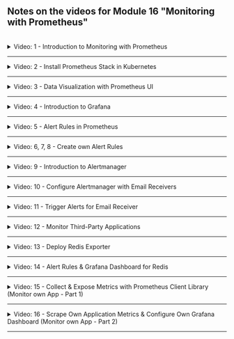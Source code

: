 ## Notes on the videos for Module 16 "Monitoring with Prometheus"
<br />

<details>
<summary>Video: 1 - Introduction to Monitoring with Prometheus</summary>
<br />

Prometheus is an open-source monitoring system and alerting toolkit. It is used widely and has an active community. Prometheus gathers, organizes, and stores metrics as time series data from targets by "scraping" metrics HTTP endpoints. It can also trigger alerts when specified conditions are observed.

Prometheus was designed for monitoring highly dynamic container environments like Kubernetes or Docker Swarm, but it can also be used to monitor traditional bare server applications.

### Why should you use Prometheus?
Monitoring highly dynamic container environments can be very challenging, so it helps to have tools like Prometheus, which are designed for monitoring these types of environments. When you have 100s or 1000s of containers, plus components on multiple levels (infrastructure, platform, application) you need a way to have a visibility and consistent monitoring across all these components. Without visibility, it's a black box for you. When things break inside your complex environment, you have no idea what is happening. You don't know what has caused the issue, what is not working.

**Example:** Many application errors appear in frontend to the end user. They only see the error message, but the cause can be any of the many components in the backend. Monitoring can help identifying the problem quickly with little effort. Instead of manually trying to troubleshoot across multiple components, it will help exactly pin point directly to the root cause.

With Prometheus everything is automated. It's constantly monitoring and looking out for any issues real time and may even identify a potential issue before it happens, so you can prevent it.

Prometheus
- constantly monitors all the services
- triggers alerts when a services crashes
- helps to identify problems before they happen

### Architecture
The `Prometheus Server` is the main component that does the actual monitoring work. It consists of a `Data Retrieval Worker` which scrapes the metrics data from applications, servers or services and stores it in a `Time Series Database`. It also contains an `HTTP Server` which accepts PromQL queries and is used by other components like the `Prometheus Web UI` or `Grafana`.

The applications, servers or services that are monitored by Prometheus are called `Targets`. And the units of these targets that are monitored (like CPU status, memory usage, disk space, requests count, exceptions count, request duration, etc.) are called `Metrics`.

The metrics are stored in human readable format. The contain a `Type` and a `Help` attribute. The type is one of the following:
- Counter: how many times x happened
- Gauge: what is the current value of x now
- Histogramm: how long or how big
The help attribute is just a description of what the metric is.

Prometheus collects the metrics data from targets by pulling that data from HTTP endpoints (`[host-address]/metrics`] the targets expose. The result returned by these endpoints must be in a format that Prometheus understands. Some services expose `/metrics` endpoints by default, others need another component for that, so called `Exporters`. Exporters help in exporting existing metrics from third-party systems as Prometheus metrics. An exporter is a service that fetches metrics from a target and converts the data and exposes them as Prometheus metrics. Prometheus can then scrape this endpoint as usual. Some exporters are maintained as part of the official Prometheus organization, others are externally contributed and maintained.

For example if you want to monitor a Linux server, you
- download a node exporter
- untar and execute it
- it converts metrics of the server
- and exposes a /metrics endpoint
- you configure Prometheus to scrape this endpoint

Exporters are often available as Docker images. If you want to monitor a MySQL database running in a pod inside a Kubernetes cluster, you can add a mysql exporter as a sidecar to that pod. Prometheus also provides monitoring of K8s cluster node resources out-of-the-box.

To monitor your own application, Prometheus provides client libraries for many different languages, that allow you to define and expose internal metrics via an HTTP endpoint on your application's instance.

If the number of targets to be monitored increases and one Prometheus server instance is no longer sufficient for scraping all the metrics endpoints, you can start additional Prometheus servers. These servers can then build a Prometheus federation wherein a Prometheus server can scrape data from other Prometheus servers.

When a target only runs for a short time, shorter than the scraping interval (e.g. a short-living batch job), it is also possible to define a `Push Gateway` the short-living target pushes its metrics to. Prometheus then collects the metrics from this gateway at a later time.

### Configuring Prometheus
You write your configuration in a `prometheus.yml` file to let Prometheus know what to scrape (which targets) and when (at what interval). Targets are discovered via a service discovery mechanism.

Example Config File:
```yaml
# how often Prometheus will scrape its targets
global:
  scrape_interval: 15s
  evaluation_interval: 15s

# rules for aggregating metric values or creating alerts when conditions are met
rule_files:
  - first.rules
  - second.rules

# what resources Prometheus monitors
scrape_configs:
  - job_name: prometheus
    static_configs:
      - targets: ['localhost:9090']  # Prometheus has its own /metrics endpoint
  - job_name: node_exporter
    scrape_interval: 1m
    scrape_timeout: 1m
    static_configs:
      - targets: ['localhost:9100']
```

Default values for each job are:
```yaml
metrics_path: "/metrics"
scheme: "http"
```

### Alertmanager
The Alertmanager handles alerts sent by Prometheus server. It takes care of deduplicating, grouping and routing them to the correct receiver integrations. Receivers can be email, PagerDuty, Slack etc. The Prometheus server reads the alert rules and if a condition for an alert is met, an alert is fired (i.e. sent to the alert manager).

### Prometheus Data Storage
Prometheus includes a local on-disk time series database, but optionally integrates with remote storage systems. Data in local storage is stored in a custom, highly efficient format.

### Querying Prometheus
Prometheus provides a functional query language called PromQL. It lets user select and aggregate time series data in real time.

Example queries:
```sh
http_requests_total{status!~"4.."}  # query all HTTP status codes except 4xx ones
rate(http_requests_total[5m])[30m:] # returns the 5min rate of the http_requests_total metric for the past 30mins
```

Options to view results are:
- Query target directly
- Prometheus Web UI
- Use a more powerful visualization tool, e.g. Grafana


</details>

*****

<details>
<summary>Video: 2 - Install Prometheus Stack in Kubernetes</summary>
<br />

### Setup Prometheus in an EKS Cluster
How can we deploy the different parts of the Prometheus monitoring stack in a Kubernetes cluster? There are several ways of doing it.

- Do it manually yoursef: Write all the configuration yaml files of the Prometheus components (like deployments, stateful sets, services, config maps, secrets etc. for Prometheus server, Alertmanager, Grafana, etc.) yourself and apply them to the cluster in the right order. This is a very inefficient way.
- Use an Operator: Find a Prometheus operator (manages the combination of all Prometheus components as one unit) and deploy it in the K8s cluster using the configuration files of the operator.
- Use a Helm chart to deploy an operator: Helm manages the initial setup of the operator and the operator will manage the running Prometheus setup.

In the [first demo project](./demo-projects/1-install-prometheus-in-k8s/) we 
- create an EKS cluster using eksctl,
- deploy the microservices application we know from module 10 (Kubernetes) on that cluster,
- deploy the Prometheus stack,
- monitor the Kubernetes cluster,
- and monitor the microservices application.

</details>

*****

<details>
<summary>Video: 3 - Data Visualization with Prometheus UI</summary>
<br />

With monitoring we want to notice when something unexpected happens, i.e. we want to observe anomalies (CPU spikes, insufficient storage, high load, unauthorized requests, etc.). And then we want to react accordingly. Visualizing the monitored data can help a lot in these tasks.

### Prometheus UI
After having deployed the Prometheus monitoring stack, you can setup port forwarding for the service `service/monitoring-kube-prometheus-prometheus`:

```sh
kubectl port-forward service/monitoring-kube-prometheus-prometheus -n monitoring 9090:9090
# [1] 20532
# Forwarding from [::1]:9090 -> 9090
``` 

Open the browser and navigate to 'http://localhost:9090' to see the Prometheus Web UI.
- To see the list of monitored components, open Status (in the menu bar) > Targets.
- To see all the metrics being collected, press the 'earth'-button next to "Execute" on the top right of the Prometheus dashboard and select a metric. To filter a metric you can add the filter criteria within curly braces (e.g. `apiserver_request_total{verb="GET"}`). 
- To see the configuration, open Status > Configuration. The `scrape_configs` section within the configuration contains a list of jobs:

```yaml
...
scrape_configs:
- job_name: serviceMonitor/monitoring/monitoring-kube-prometheus-alertmanager/0
  honor_timestamps: true
  scrape_interval: 30s
  scrape_timeout: 10s
  metrics_path: /metrics
  scheme: http
  follow_redirects: true
  enable_http2: true
  ...
```

What is the concept of a `job` in Prometheus? A target may have multiple endpoints (aka instances). And a collection of such instances with the same purpose is called a 'job'. 

Prometheus UI can be helpful to debug the configuration. But it is not really helpful in visualizing anomalies. Grafana, which is discussed in the next video, is much better for that purpose.

</details>

*****

<details>
<summary>Video: 4 - Introduction to Grafana</summary>
<br />

### Introduction to the Grafana UI
Grafana is a powerful open source visualization and analytics software. It was already deployed with the Prometheus Operator Helm Chart.

List the services in the 'monitoring' namespace to get information about the Grafana service:
```sh
kubectl get services -n monitoring
# NAME                                      TYPE        CLUSTER-IP       EXTERNAL-IP   PORT(S)                      AGE
# alertmanager-operated                     ClusterIP   None             <none>        9093/TCP,9094/TCP,9094/UDP   2d
# monitoring-grafana                        ClusterIP   10.100.22.92     <none>        80/TCP                       2d
# monitoring-kube-prometheus-alertmanager   ClusterIP   10.100.214.211   <none>        9093/TCP,8080/TCP            2d
# monitoring-kube-prometheus-operator       ClusterIP   10.100.79.107    <none>        443/TCP                      2d
# monitoring-kube-prometheus-prometheus     ClusterIP   10.100.145.159   <none>        9090/TCP,8080/TCP            2d
# monitoring-kube-state-metrics             ClusterIP   10.100.117.112   <none>        8080/TCP                     2d
# monitoring-prometheus-node-exporter       ClusterIP   10.100.141.223   <none>        9100/TCP                     2d
# prometheus-operated                       ClusterIP   None             <none>        9090/TCP                     2d
```

As you see the 'monitoring-grafana' service is listening on port 80. So lets setup port forwarding for this service:

```sh
kubectl port-forward service/monitoring-grafana -n monitoring 8080:80
# [2] 22356
# Forwarding from [::1]:8080 -> 3000
``` 

Open the browser and navigate to 'http://localhost:8080' to get to the login page of Grafana. The Helm chart of Prometheus stack is configured with login credentials. The username is 'admin' and the password is 'prom-operator'.

The Grafana UI is made up of dashboards. A dashboard is a set of one or more panels. Toggle the hamburger menu on the top left and select 'Dashboards' to open a list of dashboards already configured by the Helm chart. Dashboards are grouped into folders ('General' is the only folder right now). The get a first impression, open the 'Kubernetes / Compute Resources / Cluster' dashboard. 

As you see, a dashboard is a set of one or more panels. It is organized into one or more rows. Rows are logical dividers within a dashboard. They are used to group panels together.

Panel are the basic visualization building blocks in Grafana. They are composed by a query and a visualization. Each panel has a query editor specific to the data source selected in the panel. A panel can be moved and resized within a dashboard.

you can create your own dashboard if you want or you can edit existing ones (e.g. adding / removing panels).

Using the time range selector in the upper right you can zoom in or out in a graph. To zoom in you can also directly select the time frame of interest in a displayed graph.

In the right upper corner of each panel you'll find a 3-dot menu providing action like 'Edit', where you can edit the PromQL expressions used to collect the metrics the panel is based on. You may also choose another chart type.

### Create your own Dashboard
Navigate to Home > Dashboards, press the blue "New" button and select "New dashboard". Press "Add visualization" and select the Prometheus data source. In the metrics explorer you can select a metric, e.g. `cluster:node_cpu:sum_rate5m`. Press "Run queries" to display the graph. Press "Apply" to put the visualization on your new dashboard. Using the "Add" button you can add new rows or visualizations to the dashboard.

See [Grafana Documentation](https://grafana.com/docs/grafana/latest/dashboards/)

### Test Anomalies
To force a CPU spike that can be analyzed in Grafana, we are going to deploy a pod in the cluster, that sends a lot of requests to the endpoint of our online shop application. Execute the following command:
```sh
kubectl run curl-test --image=radial/busyboxplus:curl -i --tty --rm
[ root@curl-test:/ ]$ vi test.sh
# add the following content in vi:
for i in $(seq 1 10000)
do
  curl http://aef508a483cb942da8affab91f564595-502614928.eu-central-1.elb.amazonaws.com > text.txt
done
# save the file and make it executable
chmod +x test.sh

# run the script
./test.sh

# after the script has ended (ca. 5min) exit the pod
exit
```

Now you can have a look at the dashboards `Node Exporter / Nodes`, `Kubernetes / Compute Resources / Cluster`, `Kubernetes / Compute Resources / Namespace (Workloads)`, `Kubernetes / Compute Resources / Node (Pods)` or `Kubernetes / Compute Resources / Pod` to see the spike in CPU usage and find out which microservice contributed the biggest part of this CPU usage.

### Configure Users & Data Sources
As an admin user you can manage teams and users in Grafana. Open the hamburger menu in the top left corner and select 'Administration > Users' or 'Administration > Teams'.

To manage the datasources (endpoints Grafana uses to collect its data), open the hamburger menu in the top left corner and select 'Connections > Add new connection' or 'Connections > Data sources'. In the dashboards you can only visualize data coming from one of the configured data sources.

In the current Grafana setup configured by the Helm chart, there are two data sources: 'Prometheus' (= default) with the endpoint http://monitoring-kube-prometheus-prometheus.monitoring:9090 and 'Alertmanager' with the endpoint http://monitoring-kube-prometheus-alertmanager.monitoring:9093/.


</details>

*****

<details>
<summary>Video: 5 - Alert Rules in Prometheus</summary>
<br />

Instead of constantly checking the metrics visualization, you want to get notified when something special happens. Only then you will check your dashboards. So we need to configure the monitoring stack to notify us whenever something unexpected happens.

Alerting with Prometheus is separated into 2 parts:
- 1. Alerting rules in Prometheus server send alerts to an Alertmanager
- 2. Alertmanager then manages (deduplicating, grouping, routing) those alerts, including sending out notifications

Main steps to setup alerting and notifications:
- Setup and configure the Alertmanager
- Configure Prometheus to talk to the Alertmanager
- Create alerting rules in Prometheus

Prometheus server and Alertmanager each have their own configuration file.

See [Prometheus Alerting Documentation](https://prometheus.io/docs/alerting/latest/overview/)

### Examine existing alert rules
Existing alert rules can inspect on Prometheus UI > Alerts. The first one looks like this:
```yaml
name: AlertmanagerFailedReload
expr: max_over_time(alertmanager_config_last_reload_successful{job="monitoring-kube-prometheus-alertmanager",namespace="monitoring"}[5m]) == 0
for: 10m
labels:
  severity: critical
annotations:
  description: Configuration has failed to load for {{ $labels.namespace }}/{{ $labels.pod}}.
  runbook_url: https://runbooks.prometheus-operator.dev/runbooks/alertmanager/alertmanagerfailedreload
  summary: Reloading an Alertmanager configuration has failed.
```

`expr` is a PromQL expression. It contains a metric (`alertmanager_config_last_reload_successful`), a filter applied to that metric (`{job="monitoring-kube-prometheus-alertmanager",namespace="monitoring"}`) and a function applied on the filtered metric (`max_over_time(...[5m])`, [5m] is a parameter of the function).

`severity` let's you define how important/severe the problem is.\
(By the way: You may define your own custom labels to group alert rules and select them based on this grouping.)

`for` lets you define a duration Prometheus is waiting before it fires an alert if the problem still exists after that duration.

`description` specifies the alert message that will be sent. `$labels` references the metric attributes (that can be used to filter the metric).

`runbook_url` points to a web page describing the alert rule (including tips on how to fix the problem if it occurs).

`summary` holds a short explanation of the alert rule.

</details>

*****

<details>
<summary>Video: 6, 7, 8 - Create own Alert Rules</summary>
<br />

Let's say we want to get an alert 
- when the CPU usage exceeds 50% (based on the Grafana visualization we saw that normally the CPU usage is between 20 and 40%)
- or when a Pod cannot start.

How do we configure according alert rules?

See the first part of [demo project #2](./demo-projects/2-alerting/).

</details>

*****

<details>
<summary>Video: 9 - Introduction to Alertmanager</summary>
<br />

When a Prometheus alerting rule is in 'firing' state, it means that Prometheus is sending the alert to the alertmanager. The alertmanager then dispatches notifications about the alert. It takes care of deduplicating, grouping and routing the alerts to the correct receiver integration.

Alertmanager is an application on its own and thus has its own configuration file. It also has a simple UI, which can be accessed after doing the following port forwarding:

```sh
kubectl port-forward svc/monitoring-kube-prometheus-alertmanager -n monitoring 9093:9093
```

Select 'Status' to get some status information as well as the current configuration:

```yaml
global:
  resolve_timeout: 5m
  http_config:
    follow_redirects: true
    enable_http2: true
  smtp_hello: localhost
  smtp_require_tls: true
  pagerduty_url: https://events.pagerduty.com/v2/enqueue
  opsgenie_api_url: https://api.opsgenie.com/
  wechat_api_url: https://qyapi.weixin.qq.com/cgi-bin/
  victorops_api_url: https://alert.victorops.com/integrations/generic/20131114/alert/
  telegram_api_url: https://api.telegram.org
  webex_api_url: https://webexapis.com/v1/messages
route:
  receiver: "null"  # <-- global receiver definition
  group_by:
  - namespace
  continue: false
  routes:           # <-- receivers for specific alerts
  - receiver: "null"
    matchers:
    - alertname=~"InfoInhibitor|Watchdog"  # <-- label=value
    continue: false
  group_wait: 30s
  group_interval: 5m
  repeat_interval: 12h  # <-- deduplication
inhibit_rules:
- source_matchers:
  - severity="critical"
  target_matchers:
  - severity=~"warning|info"
  equal:
  - namespace
  - alertname
- source_matchers:
  - severity="warning"
  target_matchers:
  - severity="info"
  equal:
  - namespace
  - alertname
- source_matchers:
  - alertname="InfoInhibitor"
  target_matchers:
  - severity="info"
  equal:
  - namespace
receivers:
- name: "null"
templates:
- /etc/alertmanager/config/*.tmpl
```

The main sections of the alertmanager configuration file are:
- `global`: parameters that are valid in all other configuration contexts
- `route`: defines which alerts are dispatched to which receiver; only receivers declared in the `receivers` section may be referenced here
- `inhibit_rules`
- `receivers`: defines the receivers (notification integrations); only 
- `templates`

As you can see, the only receiver configured by default is the "null" receiver. That's why no notifications were sent to anywhere even though Prometheus was firing alerts.

For each alert you can define its own receiver. For example:
- send all K8s cluster related issues to admin email
- send all application related issues to developer team's slack channel
This is configured in the `route` section.

</details>

*****

<details>
<summary>Video: 10 - Configure Alertmanager with Email Receivers</summary>
<br />

We now want to configure an email receiver for the two alert rules.

See the second part of [demo project #2](./demo-projects/2-alerting/).

</details>

*****

<details>
<summary>Video: 11 - Trigger Alerts for Email Receiver</summary>
<br />

We now want to trigger alerts to test the email receiver.

See the finish of [demo project #2](./demo-projects/2-alerting/).

</details>

*****

<details>
<summary>Video: 12 - Monitor Third-Party Applications</summary>
<br />

So far we are monitoring Kubernetes components, the resource consumption on the nodes and the Prometheus stack itself. But we still don't monitor our own application (the online shop microservices) or third-party applications like Redis. In this video we're going to learn how to monitor the latter.

We do not just want to know whether the Redis pod is running, but rather monitor the Redis application itself within the pod. For this purpose there are [Prometheus Exporters](https://prometheus.io/docs/instrumenting/exporters/).

An exporter gets metrics data from the service, translates these service-specific metrics to Prometheus understandable metrics and exposes these translated metrics under a `/metrics` endpoint. Prometheus then scrapes this endpoint.

When we deploy a new exporter we need to tell Prometheus that there is a new endpoint to be scraped. This task can be automated by deploying a custom K8s component of kind `ServiceMonitor`. The ServiceMonitor component deployed together with the exporter just needs to have a label `release` with the value `monitoring` to be detected by Prometheus.

```sh
kubectl get servicemonitor -n monitoring
# NAME                                                 AGE
# monitoring-grafana                                   9d
# monitoring-kube-prometheus-alertmanager              9d
# monitoring-kube-prometheus-apiserver                 9d
# monitoring-kube-prometheus-coredns                   9d
# monitoring-kube-prometheus-kube-controller-manager   9d
# monitoring-kube-prometheus-kube-etcd                 9d
# monitoring-kube-prometheus-kube-proxy                9d
# monitoring-kube-prometheus-kube-scheduler            9d
# monitoring-kube-prometheus-kubelet                   9d
# monitoring-kube-prometheus-operator                  9d
# monitoring-kube-prometheus-prometheus                9d
# monitoring-kube-state-metrics                        9d
# monitoring-prometheus-node-exporter                  9d

kubectl get servicemonitor monitoring-kube-prometheus-alertmanager -n monitoring -o yaml
# apiVersion: monitoring.coreos.com/v1
# kind: ServiceMonitor
# metadata:
#   annotations:
#     meta.helm.sh/release-name: monitoring
#     meta.helm.sh/release-namespace: monitoring
#   creationTimestamp: "2023-09-06T20:31:35Z"
#   generation: 1
#   labels:
#     app: kube-prometheus-stack-alertmanager
#     app.kubernetes.io/instance: monitoring
#     app.kubernetes.io/managed-by: Helm
#     app.kubernetes.io/part-of: kube-prometheus-stack
#     app.kubernetes.io/version: 50.3.1
#     chart: kube-prometheus-stack-50.3.1
#     heritage: Helm
#     release: monitoring                                <--------
#   name: monitoring-kube-prometheus-alertmanager
#   namespace: monitoring
#   resourceVersion: "4364"
#   uid: 250f769e-94ab-4ab3-af28-27da82e66ed1
# spec:
#   endpoints:
#   - enableHttp2: true
#     path: /metrics
#     port: http-web
#   - path: /metrics
#     port: reloader-web
#   namespaceSelector:
#     matchNames:
#     - monitoring
#   selector:
#     matchLabels:
#       app: kube-prometheus-stack-alertmanager
#       release: monitoring
#       self-monitor: "true"
```

</details>

*****

<details>
<summary>Video: 13 - Deploy Redis Exporter</summary>
<br />

In order to monitor a third-party application like Redis, we have to deploy an exporter for that application.

See the first part of [demo project #3](./demo-projects/3-monitoring-third-party-applications/).

</details>

*****

<details>
<summary>Video: 14 - Alert Rules & Grafana Dashboard for Redis</summary>
<br />

We want to be alerted when Redis is down or when it is running out of connections.\
See the second part of [demo project #3](./demo-projects/3-monitoring-third-party-applications/).

To better analyze an issue we were alerted about, we want to visualize the metrics data in Grafana.\
See the third part of [demo project #3](./demo-projects/3-monitoring-third-party-applications/).

</details>

*****

<details>
<summary>Video: 15 - Collect & Expose Metrics with Prometheus Client Library (Monitor own App - Part 1)</summary>
<br />

Now we want to monitor our own application. There is no exporter available, so we have to define the metrics ourselves. We use our sample Node.js application to demonstrate how this can be done.\
See the first and second part of [demo project #4](./demo-projects/4-monitoring-own-applications/).

</details>

*****

<details>
<summary>Video: 16 - Scrape Own Application Metrics & Configure Own Grafana Dashboard (Monitor own App - Part 2)</summary>
<br />

Now we want to tell Prometheus to scrape the new metrics entpoint of our application. And then we want to create a Grafana dashboard visualizing these metrics.\
See the third part of [demo project #4](./demo-projects/4-monitoring-own-applications/).

</details>

*****